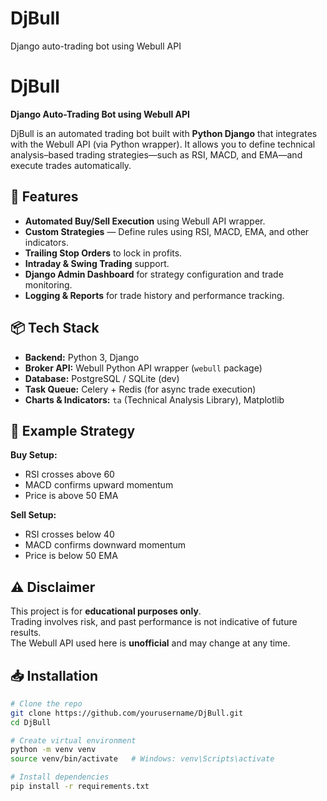 # DjBull
Django auto-trading bot using Webull API
# DjBull  
**Django Auto-Trading Bot using Webull API**  

DjBull is an automated trading bot built with **Python Django** that integrates with the Webull API (via Python wrapper). It allows you to define technical analysis–based trading strategies—such as RSI, MACD, and EMA—and execute trades automatically.  

## 🚀 Features  
- **Automated Buy/Sell Execution** using Webull API wrapper.  
- **Custom Strategies** — Define rules using RSI, MACD, EMA, and other indicators.  
- **Trailing Stop Orders** to lock in profits.  
- **Intraday & Swing Trading** support.  
- **Django Admin Dashboard** for strategy configuration and trade monitoring.  
- **Logging & Reports** for trade history and performance tracking.  

## 📦 Tech Stack  
- **Backend:** Python 3, Django  
- **Broker API:** Webull Python API wrapper (`webull` package)  
- **Database:** PostgreSQL / SQLite (dev)  
- **Task Queue:** Celery + Redis (for async trade execution)  
- **Charts & Indicators:** `ta` (Technical Analysis Library), Matplotlib  

## 📄 Example Strategy  

**Buy Setup:**  
- RSI crosses above 60  
- MACD confirms upward momentum  
- Price is above 50 EMA  

**Sell Setup:**  
- RSI crosses below 40  
- MACD confirms downward momentum  
- Price is below 50 EMA  

## ⚠ Disclaimer  
This project is for **educational purposes only**.  
Trading involves risk, and past performance is not indicative of future results.  
The Webull API used here is **unofficial** and may change at any time.  

## 📥 Installation  

```bash
# Clone the repo
git clone https://github.com/yourusername/DjBull.git
cd DjBull

# Create virtual environment
python -m venv venv
source venv/bin/activate   # Windows: venv\Scripts\activate

# Install dependencies
pip install -r requirements.txt
